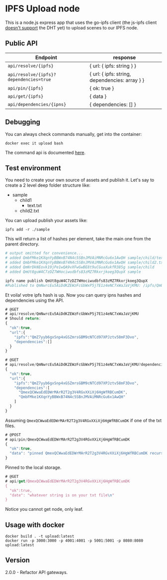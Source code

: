 # IPFS Upload node

This is a node.js express app that uses the go-ipfs client (the js-ipfs client [doesn't support](https://github.com/ipfs/js-ipfs/pull/856) the DHT yet) to upload scenes to our IPFS node.

## Public API

| Endpoint| response |
| ------------- |-------------|
|`api/resolve/{ipfs}` | { url: { ipfs: string } } | 
|`api/resolve/{ipfs}?dependencies=true` | { url: { ipfs: string, dependencies: array } } | 
|`api/pin/{ipfs}` | { ok: true } | 
|`api/get/{ipfs}` | { data } | 
|`api/dependencies/{ipns}` | { dependencies: [] } |

## Debugging

You can always check commands manually, get into the container:
```
docker exec it upload bash
```
The command api is documented [here](https://ipfs.io/docs/commands/).

## Test environment

You need to create your own source of assets and publish it. Let's say to create a 2 level deep folder structure like:

- sample 
  * child1
    - text.txt
  * child2.txt

You can upload publish your assets like:

```
ipfs add -r ./sample
```
This will return a list of hashes per element, take the main one from the parent directory.

```bash
# output omitted for convenience...
# added QmbFMke1KXqnYyBBWxB74N4c5SBnJMVAiMNRcGu6x1AwQH sample/child/text.txt
# added QmbFMke1KXqnYyBBWxB74N4c5SBnJMVAiMNRcGu6x1AwQH sample/child2.txt
# added QmNrDkNEovk19jPe1wQA9vXFwGwBE8t9uCGuaXukfR385g sample/child
# added QmUt8guW4C7zDZ7WHociwudbfs83zMZ7Rkxrjkoeg3QupX sample

ipfs name publish QmUt8guW4C7zDZ7WHociwudbfs83zMZ7Rkxrjkoeg3QupX
#Published to QmNwrcEu5AiDdKZEWzFcGbWxP5j7E1z4eNC7xWaJaVjKMU: /ipfs/QmUt8guW4C7zDZ7WHociwudbfs83zMZ7Rkxrjkoeg3QupX
```
Et voila! votre ipfs hash is up. Now you can query ipns hashes and dependencies using the API.

```javascript
# @GET
# api/resolve/QmNwrcEu5AiDdKZEWzFcGbWxP5j7E1z4eNC7xWaJaVjKMU
# Should return:
{
  "ok":true,
  "url":{
    "ipfs":"QmZ7yyb6gxSnp4xGSZmrsGBM9cNTCd97XPJztv58mF3Dvo",
    "dependencies":[]
  }
}
```

```javascript
# @GET
# api/resolve/QmNwrcEu5AiDdKZEWzFcGbWxP5j7E1z4eNC7xWaJaVjKMU?dependencies=true
{
  "ok":true,
  "url":{
    "ipfs":"QmZ7yyb6gxSnp4xGSZmrsGBM9cNTCd97XPJztv58mF3Dvo",
    "dependencies":[
      "QmexQCWwaEdEDWrMArR2T2g3V4RGvXXiXj6HgWfRBCumDK",
      "QmbFMke1KXqnYyBBWxB74N4c5SBnJMVAiMNRcGu6x1AwQH"
    ]
  }
}
```
Assuming `QmexQCWwaEdEDWrMArR2T2g3V4RGvXXiXj6HgWfRBCumDK` if one of the txt files.

```javascript
# @POST 
# api/pin/QmexQCWwaEdEDWrMArR2T2g3V4RGvXXiXj6HgWfRBCumDK
{
  "ok":true,
  "data": "pinned QmexQCWwaEdEDWrMArR2T2g3V4RGvXXiXj6HgWfRBCumDK recursively"
}
```

Pinned to the local storage.

```javascript
# @GET
# api/get/QmexQCWwaEdEDWrMArR2T2g3V4RGvXXiXj6HgWfRBCumDK
{
  "ok":true,
  "date": "whatever string is on your txt file\n"
}
```

Notice you cannot get node, only leaf.

## Usage with docker

```
docker build . -t upload:latest
docker run -p 3000:3000 -p 4001:4001 -p 5001:5001 -p 8080:8080 upload:latest
```

## Version
2.0.0 - Refactor API gateways.